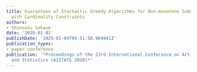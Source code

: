```yaml
---
title: Guarantees of Stochastic Greedy Algorithms for Non-monotone Submodular Maximization
  with Cardinality Constraints
authors:
- Shinsaku Sakaue
date: '2020-01-01'
publishDate: '2025-01-04T09:51:50.964041Z'
publication_types:
- paper-conference
publication: '*Proceedings of the 23rd International Conference on Artificial Intelligence
  and Statistics (AISTATS 2020)*'
---
```

